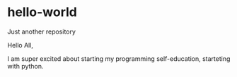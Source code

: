# hello-world
Just another repository

Hello All,

I am super excited about starting my programming self-education, starteting with python.

